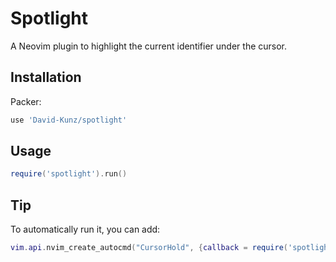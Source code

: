 # Spotlight

A Neovim plugin to highlight the current identifier under the cursor.

## Installation

Packer:

```lua
use 'David-Kunz/spotlight'
```

## Usage

```lua
require('spotlight').run()
```

## Tip

To automatically run it, you can add:

```lua
vim.api.nvim_create_autocmd("CursorHold", {callback = require('spotlight').run})
```

